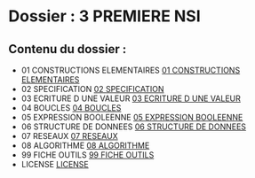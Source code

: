 # Dossier : 3 PREMIERE NSI
 
 ## Contenu du dossier : 
- 01 CONSTRUCTIONS ELEMENTAIRES [01 CONSTRUCTIONS ELEMENTAIRES](./01_CONSTRUCTIONS_ELEMENTAIRES)
- 02 SPECIFICATION [02 SPECIFICATION](./02_SPECIFICATION)
- 03 ECRITURE D UNE VALEUR [03 ECRITURE D UNE VALEUR](./03_ECRITURE_D_UNE_VALEUR)
- 04 BOUCLES [04 BOUCLES](./04_BOUCLES)
- 05 EXPRESSION BOOLEENNE [05 EXPRESSION BOOLEENNE](./05_EXPRESSION_BOOLEENNE)
- 06 STRUCTURE DE DONNEES [06 STRUCTURE DE DONNEES](./06_STRUCTURE_DE_DONNEES)
- 07 RESEAUX [07 RESEAUX](./07_RESEAUX)
- 08 ALGORITHME [08 ALGORITHME](./08_ALGORITHME)
- 99 FICHE OUTILS [99 FICHE OUTILS](./99_FICHE_OUTILS)
- LICENSE [LICENSE](./LICENSE)
